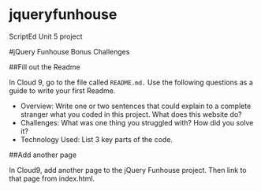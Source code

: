 # jqueryfunhouse
ScriptEd Unit 5 project

#jQuery Funhouse Bonus Challenges

##Fill out the Readme

In Cloud 9, go to the file called `README.md.` Use the following questions as a guide to write your first Readme.

* Overview: Write one or two sentences that could explain to a complete stranger what you coded in this project. What does this website do?
* Challenges: What was one thing you struggled with? How did you solve it?
* Technology Used: List 3 key parts of the code. 

##Add another page

In Cloud9, add another page to the jQuery Funhouse project. Then link to that page from index.html.

